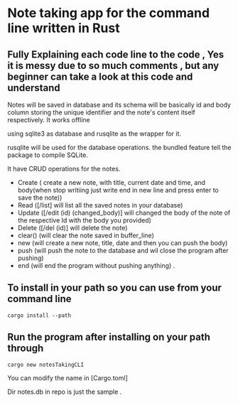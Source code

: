 # Note taking app for the command line written in Rust
## Fully Explaining each code line to the code , Yes it is messy due to so much comments , but any beginner can take a look at this code and understand 

Notes will be saved in database and its schema will be basically 
id and body column storing the unique identifier and the note's content itself respectively.
It works offline

using sqlite3 as database and rusqlite as the wrapper for it.

rusqlite will be used for the database operations.
the bundled feature tell the package to compile SQLite.

It have CRUD operations for the notes.
- Create ( create a new note, with title, current date and time, and body(when stop writiing just write end in new line and press enter to save the note)) 
- Read ([/list] will list all the saved notes in your database)
- Update ([/edit (id) (changed_body)] will changed the body of the note of the respective Id with the body you provided)
- Delete ([/del (id)] will delete the note)
- clear() (will clear the note saved in buffer_line)
- new (will create a new note, title, date and then you can push the body)
- push (will push the note to the database and wil close the program after pushing)
- end (will end the program without pushing anything) .

## To install in your path so you can use from your command line
```
cargo install --path 
```

## Run the program after installing on your path through 
```
cargo new notesTakingCLI
```

You can modify the name in [Cargo.toml]

Dir notes.db in repo is just the sample .

